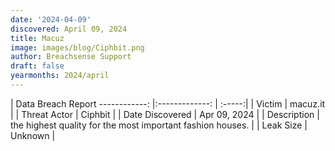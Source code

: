 ```yaml
---
date: '2024-04-09'
discovered: April 09, 2024
title: Macuz
image: images/blog/Ciphbit.png
author: Breachsense Support
draft: false
yearmonths: 2024/april
---
```



| Data Breach Report
------------:     |:-------------:    | :-----:|
| Victim      | macuz.it      | 
| Threat Actor      | Ciphbit      | 
| Date Discovered      | Apr 09, 2024      | 
| Description      | the highest quality for the most important fashion houses.      | 
| Leak Size      | Unknown      | 

